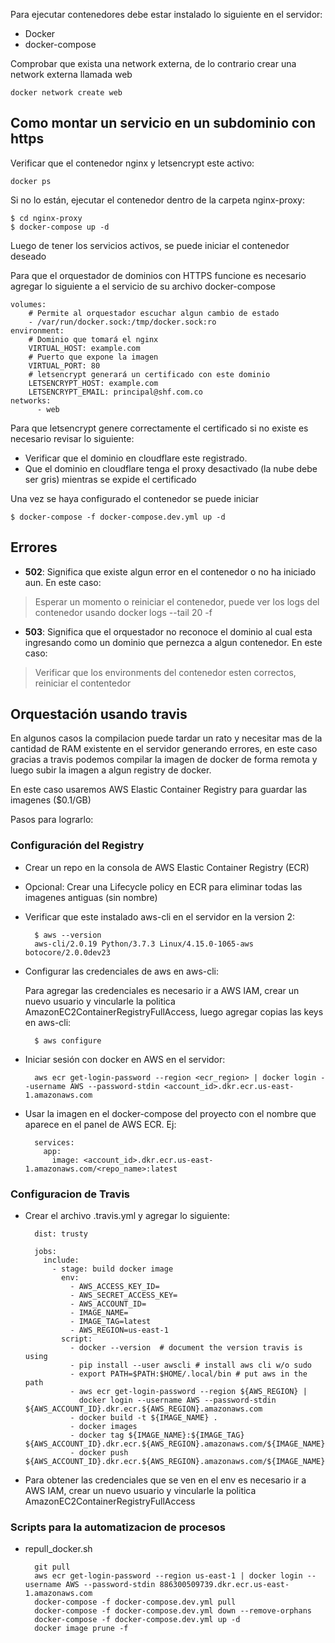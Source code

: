 Para ejecutar contenedores debe estar instalado lo siguiente en el servidor:
- Docker
- docker-compose

Comprobar que exista una network externa, de lo contrario crear una network externa llamada web

    docker network create web


## Como montar un servicio en un subdominio con https

Verificar que el contenedor nginx y letsencrypt este activo:

    docker ps

Si no lo están, ejecutar el contenedor dentro de la carpeta nginx-proxy:

    $ cd nginx-proxy
    $ docker-compose up -d

Luego de tener los servicios activos, se puede iniciar el contenedor deseado

Para que el orquestador de dominios con HTTPS funcione es necesario agregar lo siguiente a el servicio de su archivo docker-compose

    volumes:
        # Permite al orquestador escuchar algun cambio de estado 
        - /var/run/docker.sock:/tmp/docker.sock:ro
    environment:
        # Dominio que tomará el nginx
        VIRTUAL_HOST: example.com
        # Puerto que expone la imagen
        VIRTUAL_PORT: 80
        # letsencrypt generará un certificado con este dominio
        LETSENCRYPT_HOST: example.com
        LETSENCRYPT_EMAIL: principal@shf.com.co
    networks:
          - web

Para que letsencrypt genere correctamente el certificado si no existe es necesario revisar lo siguiente:

- Verificar que el dominio en cloudflare este registrado.
- Que el dominio en cloudflare tenga el proxy desactivado (la nube debe ser gris) mientras se expide el certificado

Una vez se haya configurado el contenedor se puede iniciar

    $ docker-compose -f docker-compose.dev.yml up -d

## Errores

- **502**: Significa que existe algun error en el contenedor o no ha iniciado aun. En este caso:
> Esperar un momento o reiniciar el contenedor, puede ver los logs del contenedor usando docker logs --tail 20 -f <container-name>
- **503**: Significa que el orquestador no reconoce el dominio al cual esta ingresando como un dominio que pernezca a algun contenedor. En
 este caso:

> Verificar que los environments del contenedor esten correctos, reiniciar el contentedor


## Orquestación usando travis

En algunos casos la compilacion puede tardar un rato y necesitar mas de la cantidad de RAM existente en el servidor generando errores, en
 este caso gracias a travis podemos compilar la imagen de docker de forma remota y luego subir la imagen a algun registry de docker.

En este caso usaremos AWS Elastic Container Registry para guardar las imagenes ($0.1/GB)

Pasos para lograrlo:

### Configuración del Registry

- Crear un repo en la consola de AWS Elastic Container Registry (ECR)

- Opcional: Crear una Lifecycle policy en ECR para eliminar todas las imagenes antiguas (sin nombre)

- Verificar que este instalado aws-cli en el servidor en la version 2:

        $ aws --version
        aws-cli/2.0.19 Python/3.7.3 Linux/4.15.0-1065-aws botocore/2.0.0dev23

- Configurar las credenciales de aws en aws-cli:

    Para agregar las credenciales es necesario ir a AWS IAM, crear un nuevo usuario y vincularle la politica
     AmazonEC2ContainerRegistryFullAccess, luego agregar copias las keys en aws-cli:

        $ aws configure

- Iniciar sesión con docker en AWS en el servidor:

        aws ecr get-login-password --region <ecr_region> | docker login --username AWS --password-stdin <account_id>.dkr.ecr.us-east-1.amazonaws.com

- Usar la imagen en el docker-compose del proyecto con el nombre que aparece en el panel de AWS ECR. Ej:

        services:
          app:
            image: <account_id>.dkr.ecr.us-east-1.amazonaws.com/<repo_name>:latest


### Configuracion de Travis

- Crear el archivo .travis.yml y agregar lo siguiente:

        dist: trusty

        jobs:
          include:
            - stage: build docker image
              env:
                - AWS_ACCESS_KEY_ID=
                - AWS_SECRET_ACCESS_KEY=
                - AWS_ACCOUNT_ID=
                - IMAGE_NAME=
                - IMAGE_TAG=latest
                - AWS_REGION=us-east-1
              script:
                - docker --version  # document the version travis is using
                - pip install --user awscli # install aws cli w/o sudo
                - export PATH=$PATH:$HOME/.local/bin # put aws in the path
                - aws ecr get-login-password --region ${AWS_REGION} |
                  docker login --username AWS --password-stdin ${AWS_ACCOUNT_ID}.dkr.ecr.${AWS_REGION}.amazonaws.com
                - docker build -t ${IMAGE_NAME} .
                - docker images
                - docker tag ${IMAGE_NAME}:${IMAGE_TAG} ${AWS_ACCOUNT_ID}.dkr.ecr.${AWS_REGION}.amazonaws.com/${IMAGE_NAME}:${IMAGE_TAG}
                - docker push ${AWS_ACCOUNT_ID}.dkr.ecr.${AWS_REGION}.amazonaws.com/${IMAGE_NAME}:${IMAGE_TAG}

- Para obtener las credenciales que se ven en el env es necesario ir a AWS IAM, crear un nuevo usuario y vincularle la politica
 AmazonEC2ContainerRegistryFullAccess


### Scripts para la automatizacion de procesos

- repull_docker.sh

        git pull
        aws ecr get-login-password --region us-east-1 | docker login --username AWS --password-stdin 886300509739.dkr.ecr.us-east-1.amazonaws.com
        docker-compose -f docker-compose.dev.yml pull
        docker-compose -f docker-compose.dev.yml down --remove-orphans
        docker-compose -f docker-compose.dev.yml up -d
        docker image prune -f